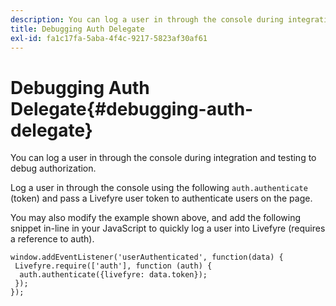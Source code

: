 ```yaml
---
description: You can log a user in through the console during integration and testing to debug authorization.
title: Debugging Auth Delegate
exl-id: fa1c17fa-5aba-4f4c-9217-5823af30af61
---
```

# Debugging Auth Delegate{#debugging-auth-delegate}

You can log a user in through the console during integration and testing to debug authorization.

Log a user in through the console using the following `auth.authenticate` (token) and pass a Livefyre user token to authenticate users on the page.

You may also modify the example shown above, and add the following snippet in-line in your JavaScript to quickly log a user into Livefyre (requires a reference to auth).

```
window.addEventListener('userAuthenticated', function(data) { 
 Livefyre.require(['auth'], function (auth) { 
  auth.authenticate({livefyre: data.token}); 
 }); 
});
```
